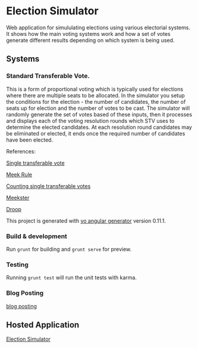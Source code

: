 # Election Simulator

Web application for simululating elections using various electorial systems. It shows how the main voting systems work and how a set of votes generate different results depending on which system is being used.

## Systems

### Standard Transferable Vote.

This is a form of proportional voting which is typically used for elections where there are multiple seats to be allocated. In the simulator you setup the conditions for the election - the number of candidates, the number of seats up for election and the number of votes to be cast. The simulator will randomly generate the set of votes based of these inputs, then it processes and displays each of the voting resolution rounds which STV uses to determine the elected candidates. At each resolution round candidates may be eliminated or elected, it ends once the required number of candidates have been elected.

References:

[Single transferable vote](https://en.wikipedia.org/wiki/Single_transferable_vote)

[Meek Rule](http://prfound.org/resources/reference/reference-meek-rule/)

[Counting single transferable votes](https://en.wikipedia.org/wiki/Counting_single_transferable_votes)	

[Meekster](https://github.com/oneclickorgs/meekster)

[Droop](https://code.google.com/p/droop/)

This project is generated with [yo angular generator](https://github.com/yeoman/generator-angular)
version 0.11.1.

### Build & development

Run `grunt` for building and `grunt serve` for preview.

### Testing

Running `grunt test` will run the unit tests with karma.

### Blog Posting 
[blog posting](http://col42dev.github.io/ElectionSimulator/)

## Hosted Application
[Election Simulator](http://ec2-54-201-237-107.us-west-2.compute.amazonaws.com/stv/#/elect)


